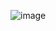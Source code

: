 
![image](https://github.com/jeungdong/CodingTest/assets/93365714/322f2aa8-81a6-4467-9c1a-bbe091a65d14)
